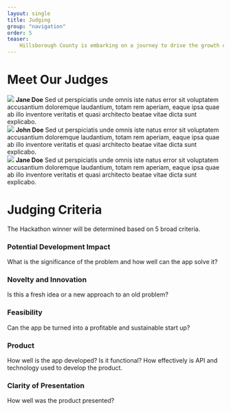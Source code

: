 ```yaml
---
layout: single
title: Judging
group: "navigation"
order: 5
teaser:
    Hillsborough County is embarking on a journey to drive the growth of technology and innovation start-ups and small businesses in Tampa Bay and we’re making great strides. <br />The Hillsborough Hackathon is just the beginning.
---
```


# Meet Our Judges
<div class="wrapper">
    <div class="judge">
    <img src="http://placekitten.com/195/195" />
    <b>Jane Doe</b>
    Sed ut perspiciatis unde omnis iste natus error sit voluptatem accusantium doloremque laudantium, totam rem aperiam, eaque ipsa quae ab illo inventore veritatis et quasi architecto beatae vitae dicta sunt explicabo.
    </div>
    <div class="judge">
    <img src="http://placekitten.com/195/195" />
    <b>John Doe</b>
    Sed ut perspiciatis unde omnis iste natus error sit voluptatem accusantium doloremque laudantium, totam rem aperiam, eaque ipsa quae ab illo inventore veritatis et quasi architecto beatae vitae dicta sunt explicabo.
    </div>
    <div class="judge">
    <img src="http://placekitten.com/195/195" />
    <b>Jane Doe</b>
    Sed ut perspiciatis unde omnis iste natus error sit voluptatem accusantium doloremque laudantium, totam rem aperiam, eaque ipsa quae ab illo inventore veritatis et quasi architecto beatae vitae dicta sunt explicabo.
    </div>
</div>

# Judging Criteria
The Hackathon winner will be determined based on 5 broad criteria. 

### Potential Development Impact
What is the significance of the problem and how well can the app solve it?

### Novelty and Innovation
Is this a fresh idea or a new approach to an old problem?

### Feasibility
Can the app be turned into a profitable and sustainable start up?

### Product
How well is the app developed? Is it functional? How effectively is API and technology used to develop the product. 

### Clarity of Presentation
How well was the product presented?
